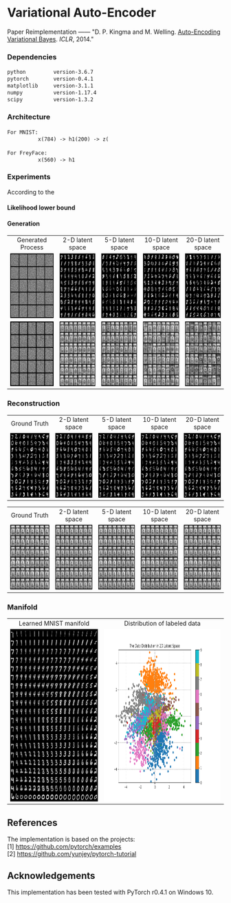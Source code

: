 # Variational Auto-Encoder
Paper Reimplementation —— "D. P. Kingma and M. Welling. [Auto-Encoding Variational Bayes](https://arxiv.org/pdf/1312.6114). *ICLR*, 2014."

### Dependencies
```
python         version-3.6.7
pytorch        version-0.4.1
matplotlib     version-3.1.1
numpy          version-1.17.4
scipy          version-1.3.2
```

### Architecture
```
For MNIST:
          x(784) -> h1(200) -> z( 
          
For FreyFace:
          x(560) -> h1
```

### Experiments
According to the



#### Likelihood lower bound


#### Generation
<table align='center'>
<tr align='center'>
<td> Generated Process </td>
<td> 2-D latent space </td>
<td> 5-D latent space </td>
<td> 10-D latent space </td>
<td> 20-D latent space </td>
</tr>
<tr>
<td><img src = 'results/MNIST/samples-gif.gif' height = '150px'>
<td><img src = 'results/MNIST/gene_imgs-2D.png' height = '150px'>
<td><img src = 'results/MNIST/gene_imgs-5D.png' height = '150px'>
<td><img src = 'results/MNIST/gene_imgs-10D.png' height = '150px'>
<td><img src = 'results/MNIST/gene_imgs-20D.png' height = '150px'>
</tr>
<tr>
<td><img src = 'results/FreyFace/samples-gif.gif' height = '150px'>
<td><img src = 'results/FreyFace/gene_imgs-2D.png' height = '150px'>
<td><img src = 'results/FreyFace/gene_imgs-5D.png' height = '150px'>
<td><img src = 'results/FreyFace/gene_imgs-10D.png' height = '150px'>
<td><img src = 'results/FreyFace/gene_imgs-20D.png' height = '150px'>
</tr>
</table>

### Reconstruction

<table align='center'>
<tr align='center'>
<td> Ground Truth </td>
<td> 2-D latent space </td>
<td> 5-D latent space </td>
<td> 10-D latent space </td>
<td> 20-D latent space </td>
</tr>
<tr>
<td><img src = 'results/MNIST/origin_imgs.png' height = '150px'>
<td><img src = 'results/MNIST/reconst_imgs-2D.png' height = '150px'>
<td><img src = 'results/MNIST/reconst_imgs-5D.png' height = '150px'>
<td><img src = 'results/MNIST/reconst_imgs-10D.png' height = '150px'>
<td><img src = 'results/MNIST/reconst_imgs-20D.png' height = '150px'>
</tr>
</table>

<table align='center'>
<tr align='center'>
<td> Ground Truth </td>
<td> 2-D latent space </td>
<td> 5-D latent space </td>
<td> 10-D latent space </td>
<td> 20-D latent space </td>
</tr>
<tr>
<td><img src = 'results/FreyFace/origin_imgs.png' height = '150px'>
<td><img src = 'results/FreyFace/reconst_imgs-2D.png' height = '150px'>
<td><img src = 'results/FreyFace/reconst_imgs-5D.png' height = '150px'>
<td><img src = 'results/FreyFace/reconst_imgs-10D.png' height = '150px'>
<td><img src = 'results/FreyFace/reconst_imgs-20D.png' height = '150px'>
</tr>
</table>

### Manifold

<table align='center'>
<tr align='center'>
<td> Learned MNIST manifold </td>
<td> Distribution of labeled data  </td>
</tr>
<tr>
<td><img src = 'results/MNIST/MNIST-manifold1.png' height = '400px'>
<td><img src = 'results/MNIST/latent_distribution.png' height = '400px'>
</tr>
</table>



## References
The implementation is based on the projects:  
[1] https://github.com/pytorch/examples  
[2] https://github.com/yunjey/pytorch-tutorial

## Acknowledgements
This implementation has been tested with PyTorch r0.4.1 on Windows 10.
